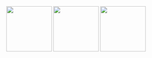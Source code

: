 <div>
  <img src='https://github.com/Cozumo/Ec/assets/79846702/9ae2072f-8ce9-41b4-9db1-19b01fb69648' width='120'>
  <img src='https://github.com/Cozumo/Ec/assets/79846702/fb3ffccf-ee58-410e-8135-5770646b2762' width='120'>
  <img src='https://github.com/Cozumo/Ec/assets/79846702/516c9d8e-960c-4394-9818-4570c9f5d77c' width='120'>
</div>
